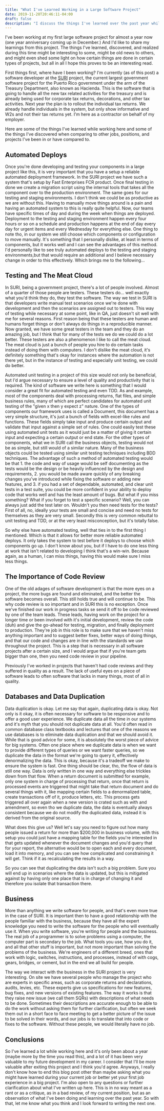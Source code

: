 ```yaml
---
title: "What I've Learned Working in a Large Software Project"
date: 2019-11-28T20:46:11-04:00
draft: false
description: "I discuss the things I've learned over the past year while working in the SURI project for the Department of Treasury of Puerto Rico (Hacienda)"
---
```


I've been working at my first large software project for almost a year now (one year anniversary coming up in December.) And I'd like to share my learnings from this project. The things I've learned, discovered, and realized during this time might be interesting to some, might be old news to others, and might even shed some light on how certain things are done in certain types of projects, but all in all I hope this proves to be an interesting read. 

First things first, where have I been working? I'm currently (as of this post) a software developer at the [SURI](https://suri.hacienda.pr.gov) project, the current largest government software project for the Puerto Rico government under the arm of the Treasury Department, also known as Hacienda. This is the software that is going to handle all the new tax related activities for the treasury and is already being used for corporate tax returns, decorations, and other tax activities. Next year the plan is to rollout the individual tax returns. We already handle individuals in the system, but only show informative and W2s and not their tax returns yet. I'm here as a contractor on behalf of my employer.

Here are some of the things I've learned while working here and some of the things I've discovered when comparing to other jobs, positions, and projects I've been in or have compared to.

## Automated Deploys

Once you're done developing and testing your components in a large project like this, it is very important that you have a setup a reliable automated deployment framework. In the SURI project we have such a system that's setup by Fast Enterprises FCR product. Once final testing in done we create a migration script using the internal tools that takes all the component over to the production environment. The same goes for our testing and staging environments. I don't think we could be as productive as we are without this. Having to manually move things around is a pain and having an automated system to this is really quite helpful. Now, our teams have specific times of day and during the week when things are deployed. Deployment to the testing and staging environment happen every four hours or so on a schedule and production happens at the end of day every day for urgent items and every Wednesday for everything else. One thing to note tho, in our system we still choose which components or configuration to move manually. It's something that I personally dislike, at least in terms of components, but it works well and I can see the advantages of this method. I'd personally like to see truly automated deploys to the testing and staging environments,but that would require an additional and I believe necessary change in order to this effectively. Which brings me to the following...

## Testing and The Meat Cloud
In SURI, being a government project, there's a lot of people involved. Almost of a quarter of those people are testers. These testers do... well exactly what you'd think they do, they test the software. The way we test in SURI is that developers write manual test scenarios once we're done with development and then the scenarios are assigned out to testers. This way of testing while necessary at some point, like in QA, just doesn't sit well with me for several reasons. First reason being that these testers are human and humans forget things or don't always do things in a reproducible manner. Now granted, we have some great testers in the team and they do an amazing job, but I think that for many of the tests we do we could do a lot better. These testers are also a phenomenon I like to call the meat cloud. The meat cloud is just a bunch of people you hire to do certain tasks instead of doing them with computers. I don't dislike the meat cloud, it's definitely something that's okay for instances where the automation is not there yet, but in the instance of testing and especially unit testing, we could do better.

Automated unit testing in a project of this size would not only be beneficial, but I'd argue necessary to ensure a level of quality and productivity that is required. The kind of software we write here is something that I would consider a great fit for automated testing and even TDD. As and example, most of the components deal with processing returns, flat files, and simple business rules, many of which are perfect candidates for automated unit testing of the "given x then y expect z" nature. One of the types of components our framework uses is called a Document, this document has a very simple structure, it's just a bunch of fields with excel-like rules and functions. These fields simply take input and produce certain output and validate that input against a simple set of rules. One could easily test these using automated unit tests as it would just be a matter of giving it certain input and expecting a certain output or end state. For the other types of components, what we in SURI call the business objects, testing would not be as simple, but still would of a similar nature. Many of the business objects could be tested using similar unit testing techniques including BDD techniques. The advantage of such a method of automated testing would be that 1. the code and way of usage would be self documenting as the tests would be the design or be heavily influenced by the design and requirements, 2. you would be made aware quickly of any breaking changes you've introduced while fixing the software or adding new features, and 3. if you had a set of dependable, automated, and clear unit tests in a test suite, you could be more confident in your ability to deploy code that works well and has the least amount of bugs. But what if you miss something? What if you forget to test a specific scenario? Well, you can always just add the test later on. Wouldn't you then need tests for the tests? First of all, no, ideally your tests are small and concise and need no tests for themselves as they are very small. Secondly this is very common rebuttal to unit testing and TDD, or at the very least misconception, but it's totally false.

So why else have automated testing, well that ties in to the first thing I mentioned. Which is that it allows for better more reliable automated deploys. It only takes the system to test before it deploys to choose which components go up. I don't know about you, but if I have to do one less thing at work that isn't related to developing I think that's a win-win. Because again, as a human, I can miss things, having this would make sure I miss less things.

## The Importance of Code Review
One of the old adages of software development is that the more eyes on a project, the more bugs are found and eliminated, and the better the software becomes overall. This still holds true and will continue to be. This why code review is so important and in SURI this is no exception. Once we've finished our work in progress tasks se send it off to be code reviewed by one of the team leads. These leads, having work on the project for a longer time or been involved with it's initial development, review the code (duh) and give the go-ahead for testing, migration, and finally deployment to production. They're job in this role is to make sure that we haven't miss anything important and to suggest better fixes, better ways of doing things, and that our code and changes are in line with the standards we use throughout the project. This is a step that is necessary in all software projects after a certain size, and I would argue that if you're team gets bigger than one, then you need code review in your pipeline.

Previously I've worked in projects that haven't had code reviews and they suffered in quality as a result. The lack of useful eyes on a piece of software leads to often software that lacks in many things, most of all in quality.

## Databases and Data Duplication

Data duplication is okay. Let me say that again, duplicating data is okay. Not only is it okay, it is often necessary for software to be responsive and to offer a good user experience. We duplicate data all the time in our systems and it's myth that you should not duplicate data at all. You'd often read in common database class textbooks and lectures that one of the reasons we use databases is to eliminate data duplication and that we should avoid it. While that is good advice for some, it is absolutely the worst piece of advice for big systems. Often one place where we duplicate data is when we want to provide different types of queries or we want faster queries, so we duplicate the data in the format we're going to query it, effectively denormalizing the data. This is okay, because it's a tradeoff we make to ensure the system is fast. One thing should be clear, tho, the flow of data is still one way. Data is only written in one way and everything else trickles down from that flow. When a return document is submitted for example, only one system in charge of processing that return, once that return is processed events are triggered that might take that return document and do several things with it, like mapping certain fields to a denormalized table, create transactions off of it, produce letters, etc. This process gets triggered all over again when a new version is crated such as with and amendment, so even tho we duplicate data, the data is eventually always consistent because we do not modify the duplicated data, instead it is derived from the original source.

What does this give us? Well let's say you need to figure out how many people issued a return for more than $200,000 in business volume, with this setup you could just have a mapping table for the fields you're interested in that gets updated whenever the document changes and you'd query that for your report, the alternative would be to open each and every document, load it into memory, and you can see how complicated and constraining it will get. Think if it as recalculating the results in a way.

So you can see that duplicating the data isn't such a big problem. Sure you will end up in scenarios where the data is updated, but this is mitigated against by having only one place that is in charge of changing it and therefore you isolate that transaction there.

## Business

More than anything we write software for people, and that's even more true in the case of SURI. It is important then to have a good relationship with the people familiar with the business, because they have all the expert knowledge you need to write the software for the people who will eventually use it. When you write software, you're writing for people and the business. The real job of a programmer is to solve problems using a computer, the computer part is secondary to the job. What tools you use, how you do it, and all that other stuff is important, but not more important than solving the problems of the business. We're engineers of a different breed, ones that work with logic, switches, instructions, and processes, instead of with cogs, gears, bridges, or cement, but in the end we all build for people.

The way we interact with the business in the SURI project is very interesting. On site we have several people who manage the project who are experts in specific areas, such as corporate returns and declarations, audits, levies, etc. These experts give us specifications for new features, bug fixes, and new versions of existing features. The way it works is that they raise new issue (we call them SQRs) with descriptions of what needs to be done. Sometimes their descriptions are accurate enough to be able to do the work without asking them for further clarification, but often we seek them out in a short face to face meeting to get a better picture of the issue to be solved in their words, and our jobs is to translate that into code or fixes to the software. Without these people, we would literally have no job. 

## Conclusions

So I've learned a lot while working here and it's only been about a year (maybe more by the time you read this), and a lot of it has been very valuable to my future development in my career. I consider that I'll be more valuable after exiting this project and I think you'd agree. Anyways, I really don't know how to end this blog post other than maybe asking what you might have learned during your current job or better yet your first job experience in a big project. I'm also open to any questions or further clarification about what I've written up here. This is in no way meant as a rant or as a critique, as in a bad review, of my current position, but as an observation of what I've been doing and learning over the past year. So with that, let me know what you think and I look forward to writing the next one.
